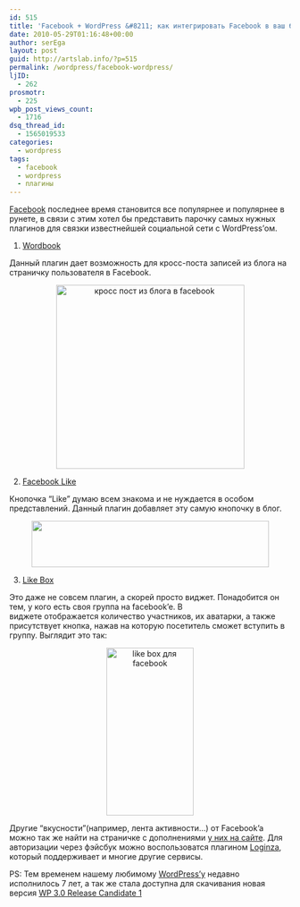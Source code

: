 ```yaml
---
id: 515
title: 'Facebook + WordPress &#8211; как интегрировать Facebook в ваш блог'
date: 2010-05-29T01:16:48+00:00
author: serEga
layout: post
guid: http://artslab.info/?p=515
permalink: /wordpress/facebook-wordpress/
ljID:
  - 262
prosmotr:
  - 225
wpb_post_views_count:
  - 1716
dsq_thread_id:
  - 1565019533
categories:
  - wordpress
tags:
  - facebook
  - wordpress
  - плагины
---
```

[Facebook](http://facebook.com) последнее время становится все популярнее и популярнее в рунете, в связи с этим хотел бы представить парочку самых нужных плагинов для связки известнейшей социальной сети с WordPress&#8217;ом.

1. <a href="http://wordpress.org/extend/plugins/wordbook/" target="_blank">Wordbook</a>

Данный плагин дает возможность для кросс-поста записей из блога на страничку пользователя в Facebook.

<center>
  <a href="http://s.wordpress.org/extend/plugins/wordbook/screenshot-1.png"><img src="http://s.wordpress.org/extend/plugins/wordbook/screenshot-1.png" alt="кросс пост из блога в facebook" width="337" height="329" /></a>
</center>

2. <a href="http://wordpress.org/extend/plugins/facebook-like/" target="_blank">Facebook Like</a>

Кнопочка &#8220;Like&#8221; думаю всем знакома и не нуждается в особом представлений. Данный плагин добавляет эту самую кнопочку в блог.

<center>
  <a href="{{site.img_cdn}}/like_button_for_wordpress.png"><img src="{{site.img_cdn}}/like_button_for_wordpress.png" alt="" title="like_button_for_wordpress" width="425" height="83" class="alignnone size-full wp-image-816" /></a>
</center>

3. <a href="http://developers.facebook.com/docs/reference/plugins/like-box" target="_blank">Like Box</a>

Это даже не совсем плагин, а скорей просто виджет. Понадобится он тем, у кого есть своя группа на facebook&#8217;e. В виджете отображается количество участников, их аватарки, а также присутствует кнопка, нажав на которую посетитель сможет вступить в группу. Выглядит это так:

<center>
  <a href="{{site.img_cdn}}/facebook.png"><img src="{{site.img_cdn}}/facebook-156x300.png" alt="like box для facebook" title="facebook" width="156" height="300" class="aligncenter size-medium wp-image-577" srcset="{{site.img_cdn}}/facebook-156x300.png 156w, {{site.img_cdn}}/facebook.png 312w" sizes="(max-width: 156px) 100vw, 156px" /></a>
</center>

Другие &#8220;вкусности&#8221;(например, лента активности&#8230;) от Facebook&#8217;a можно так же найти на страничке с дополнениями <a href="http://developers.facebook.com/plugins" target="_blank">у них на сайте</a>. Для авторизации через фэйсбук можно воспользоватся плагином [Loginza](http://artslab.info/2010/05/avtorizatsiya-cherez-vkontakte-openapi-dlya-wordpress/), который поддерживает и многие другие сервисы.



PS: Тем временем нашему любимому [WordPress&#8217;у](http://wordpress.org) недавно исполнилось 7 лет, а так же стала доступна для скачивания новая версия [WP 3.0 Release Candidate 1](http://wordpress.org/wordpress-3.0-RC1.zip)